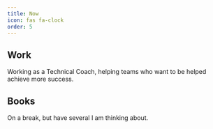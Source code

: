 ```yaml
---
title: Now
icon: fas fa-clock
order: 5
---
```


## Work

Working as a Technical Coach, helping teams who want to be helped achieve more success.

## Books

On a break, but have several I am thinking about.
